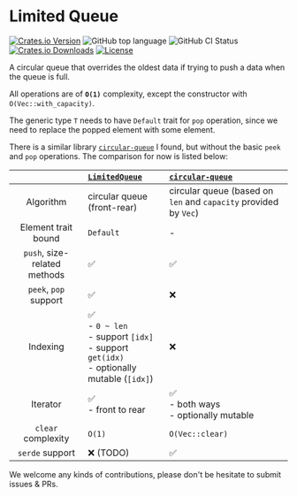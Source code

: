# Limited Queue

[![Crates.io Version](https://img.shields.io/crates/v/limited-queue.svg)](https://crates.io/crates/limited-queue)
![GitHub top language](https://img.shields.io/github/languages/top/Shiritai/limited-queue)
![GitHub CI Status](https://img.shields.io/github/actions/workflow/status/Shiritai/limited-queue/.github/workflows/ci.yml)
[![Crates.io Downloads](https://img.shields.io/crates/d/limited-queue.svg)](https://crates.io/crates/limited-queue)
[![License](https://img.shields.io/github/license/Shiritai/limited-queue)](LICENSE)

A circular queue that overrides the oldest data if trying to push a data when the queue is full.

All operations are of **`O(1)`** complexity, except the constructor with `O(Vec::with_capacity)`.

The generic type `T` needs to have `Default` trait for `pop` operation, since we need to replace the popped element with some element.

There is a similar library [`circular-queue`](https://github.com/YaLTeR/circular-queue) I found, but without the basic `peek` and `pop` operations. The comparison for now is listed below:

||[`LimitedQueue`](https://github.com/Shiritai/limited-queue)| [`circular-queue`](https://github.com/YaLTeR/circular-queue) |
|:-:|:-|:-|
|Algorithm|circular queue (front-rear)|circular queue (based on `len` and `capacity` provided by `Vec`)|
|Element trait bound|`Default`|-|
|`push`, size-related methods|✅|✅|
|`peek`, `pop` support|✅|❌|
|Indexing|✅<br>- `0 ~ len`<br>- support `[idx]`<br>- support `get(idx)`<br>- optionally mutable (`[idx]`)|❌|
|Iterator|✅<br>- front to rear|✅<br>- both ways<br>- optionally mutable|
|`clear` complexity|`O(1)`|`O(Vec::clear)`|
|`serde` support|❌ (TODO)|✅|

We welcome any kinds of contributions, please don't be hesitate to submit issues & PRs.